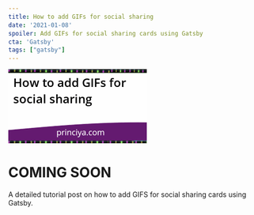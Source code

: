 ```yaml
---
title: How to add GIFs for social sharing
date: '2021-01-08'
spoiler: Add GIFs for social sharing cards using Gatsby
cta: 'Gatsby'
tags: ["gatsby"]
---
```


![Add GIFS for social sharing using Gatsby](./card.gif)

# COMING SOON

A detailed tutorial post on how to add GIFS for social sharing cards using Gatsby.